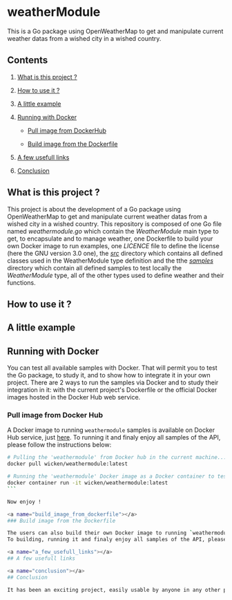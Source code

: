 # weatherModule

This is a Go package using OpenWeatherMap to get and manipulate current weather datas from a wished city in a wished country.

## Contents

1. [What is this project ?](#what_is_this_project)

2. [How to use it ?](#how_to_use_it)

3. [A little example](#a_little_example)

4. [Running with Docker](#running_with_docker)

	* [Pull image from DockerHub](#pull_image_from_dockerhub)

	* [Build image from the Dockerfile](#build_image_from_dockerfile)

5. [A few usefull links](#a_few_usefull_links)

6. [Conclusion](#conclusion)

<a name="what_is_this_project"></a>
## What is this project ?

This project is about the development of a Go package using OpenWeatherMap to get and manipulate current weather datas from a wished city in a wished country.
This repository is composed of one Go file named *weathermodule.go* which contain the *WeatherModule* main type to get, to encapsulate and to manage weather, one Dockerfile to build your own Docker image to run examples, one *LICENCE* file to define the license (here the GNU version 3.0 one), the [*src*](https://github.com/Vicken-Ghoubiguian/weathermodule/tree/master/src) directory which contains all defined classes used in the WeatherModule type definition and the tthe [*samples*](https://github.com/Vicken-Ghoubiguian/weathermodule/tree/master/samples) directory which contain all defined samples to test locally the *WeatherModule* type, all of the other types used to define weather and their functions.

<a name="how_to_use_it"></a>
## How to use it ?

<a name="a_little_example"></a>
## A little example

<a name="running_with_docker"></a>
## Running with Docker

You can test all available samples with Docker. That will permit you to test the Go package, to study it, and to show how to integrate it in your own project. There are 2 ways to run the samples via Docker and to study their integration in it: with the current project's Dockerfile or the official Docker images hosted in the Docker Hub web service.

<a name="pull_image_from_dockerhub"></a>
### Pull image from Docker Hub

A Docker image to running `weathermodule` samples is available on Docker Hub service, just [here](https://hub.docker.com/r/wicken/weathermodule).
To running it and finaly enjoy all samples of the API, please follow the instructions below:

````bash
# Pulling the 'weathermodule' from Docker hub in the current machine...
docker pull wicken/weathermodule:latest

# Running the 'weathermodule' Docker image as a Docker container to test all of the Go samples...
docker container run -it wicken/weathermodule:latest
```

Now enjoy !

<a name="build_image_from_dockerfile"></a>
### Build image from the Dockerfile

The users can also build their own Docker image to running `weathermodule` samples using the current `Dockerfile`.
To building, running it and finaly enjoy all samples of the API, please follow the instructions below:

<a name="a_few_usefull_links"></a>
## A few usefull links

<a name="conclusion"></a>
## Conclusion

It has been an exciting project, easily usable by anyone in any other project written in Go language regardless of its size (large or small) and which has broadened my knowledge in Go language development as potentially every other beginner or confirmed developer.
